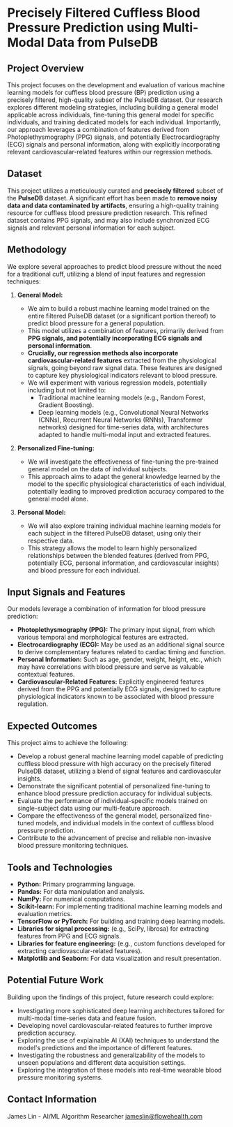 # Precisely Filtered Cuffless Blood Pressure Prediction using Multi-Modal Data from PulseDB

## Project Overview

This project focuses on the development and evaluation of various machine learning models for cuffless blood pressure (BP) prediction using a precisely filtered, high-quality subset of the PulseDB dataset. Our research explores different modeling strategies, including building a general model applicable across individuals, fine-tuning this general model for specific individuals, and training dedicated models for each individual. Importantly, our approach leverages a combination of features derived from Photoplethysmography (PPG) signals, and potentially Electrocardiography (ECG) signals and personal information, along with explicitly incorporating relevant cardiovascular-related features within our regression methods.

## Dataset

This project utilizes a meticulously curated and **precisely filtered** subset of the **PulseDB** dataset. A significant effort has been made to **remove noisy data and data contaminated by artifacts**, ensuring a high-quality training resource for cuffless blood pressure prediction research. This refined dataset contains PPG signals, and may also include synchronized ECG signals and relevant personal information for each subject.

## Methodology

We explore several approaches to predict blood pressure without the need for a traditional cuff, utilizing a blend of input features and regression techniques:

1.  **General Model:**
    * We aim to build a robust machine learning model trained on the entire filtered PulseDB dataset (or a significant portion thereof) to predict blood pressure for a general population.
    * This model utilizes a combination of features, primarily derived from **PPG signals, and potentially incorporating ECG signals and personal information**.
    * **Crucially, our regression methods also incorporate cardiovascular-related features** extracted from the physiological signals, going beyond raw signal data. These features are designed to capture key physiological indicators relevant to blood pressure.
    * We will experiment with various regression models, potentially including but not limited to:
        * Traditional machine learning models (e.g., Random Forest, Gradient Boosting).
        * Deep learning models (e.g., Convolutional Neural Networks (CNNs), Recurrent Neural Networks (RNNs), Transformer networks) designed for time-series data, with architectures adapted to handle multi-modal input and extracted features.

2.  **Personalized Fine-tuning:**
    * We will investigate the effectiveness of fine-tuning the pre-trained general model on the data of individual subjects.
    * This approach aims to adapt the general knowledge learned by the model to the specific physiological characteristics of each individual, potentially leading to improved prediction accuracy compared to the general model alone.

3.  **Personal Model:**
    * We will also explore training individual machine learning models for each subject in the filtered PulseDB dataset, using only their respective data.
    * This strategy allows the model to learn highly personalized relationships between the blended features (derived from PPG, potentially ECG, personal information, and cardiovascular insights) and blood pressure for each individual.

## Input Signals and Features

Our models leverage a combination of information for blood pressure prediction:

* **Photoplethysmography (PPG):** The primary input signal, from which various temporal and morphological features are extracted.
* **Electrocardiography (ECG):** May be used as an additional signal source to derive complementary features related to cardiac timing and function.
* **Personal Information:** Such as age, gender, weight, height, etc., which may have correlations with blood pressure and serve as valuable contextual features.
* **Cardiovascular-Related Features:** Explicitly engineered features derived from the PPG and potentially ECG signals, designed to capture physiological indicators known to be associated with blood pressure regulation.

## Expected Outcomes

This project aims to achieve the following:

* Develop a robust general machine learning model capable of predicting cuffless blood pressure with high accuracy on the precisely filtered PulseDB dataset, utilizing a blend of signal features and cardiovascular insights.
* Demonstrate the significant potential of personalized fine-tuning to enhance blood pressure prediction accuracy for individual subjects.
* Evaluate the performance of individual-specific models trained on single-subject data using our multi-feature approach.
* Compare the effectiveness of the general model, personalized fine-tuned models, and individual models in the context of cuffless blood pressure prediction.
* Contribute to the advancement of precise and reliable non-invasive blood pressure monitoring techniques.

## Tools and Technologies

* **Python:** Primary programming language.
* **Pandas:** For data manipulation and analysis.
* **NumPy:** For numerical computations.
* **Scikit-learn:** For implementing traditional machine learning models and evaluation metrics.
* **TensorFlow or PyTorch:** For building and training deep learning models.
* **Libraries for signal processing:** (e.g., SciPy, librosa) for extracting features from PPG and ECG signals.
* **Libraries for feature engineering:** (e.g., custom functions developed for extracting cardiovascular-related features).
* **Matplotlib and Seaborn:** For data visualization and result presentation.

## Potential Future Work

Building upon the findings of this project, future research could explore:

* Investigating more sophisticated deep learning architectures tailored for multi-modal time-series data and feature fusion.
* Developing novel cardiovascular-related features to further improve prediction accuracy.
* Exploring the use of explainable AI (XAI) techniques to understand the model's predictions and the importance of different features.
* Investigating the robustness and generalizability of the models to unseen populations and different data acquisition settings.
* Exploring the integration of these models into real-time wearable blood pressure monitoring systems.

## Contact Information
James Lin - AI/ML Algorithm Researcher jameslin@flowehealth.com